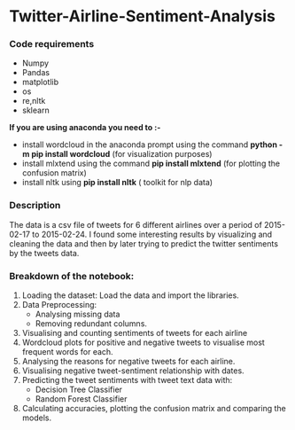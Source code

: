 # Twitter-Airline-Sentiment-Analysis

### Code requirements

* Numpy
* Pandas
* matplotlib
* os
* re,nltk
* sklearn

**If you are using anaconda you need to :-**
- install wordcloud in the anaconda prompt using the command **python -m pip install wordcloud** (for visualization purposes)
- install mlxtend using the command **pip install mlxtend** (for plotting the confusion matrix)
- install nltk using **pip install nltk** ( toolkit for nlp data)

### Description
The data is a csv file of tweets for 6 different airlines over a period of 2015-02-17 to 2015-02-24.
I found some interesting results by visualizing and cleaning the data and then by later trying to predict the twitter sentiments by the tweets data.

### Breakdown of the notebook:

1. Loading the dataset: Load the data and import the libraries.
2. Data Preprocessing:
    - Analysing missing data
    - Removing redundant columns.
3. Visualising and counting sentiments of tweets for each airline
4. Wordcloud plots for positive and negative tweets to visualise most frequent words for each.
5. Analysing the reasons for negative tweets for each airline.
6. Visualising negative tweet-sentiment relationship with dates.
7. Predicting the tweet sentiments with tweet text data with:
    - Decision Tree Classifier
    - Random Forest Classifier
8. Calculating accuracies, plotting the confusion matrix and comparing the models.
